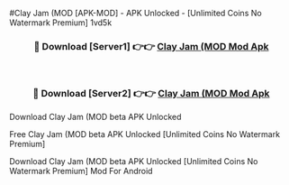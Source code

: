#Clay Jam (MOD [APK-MOD] - APK Unlocked - [Unlimited Coins No Watermark Premium] 1vd5k



<div align="center">

<h3>🔴 Download [Server1] 👉👉 <a href="https://momento.my/?title=Clay_Jam_(MOD">Clay Jam (MOD Mod Apk</a></h3><br>

<h3>🔴 Download [Server2] 👉👉 <a href="https://momento.my/?title=Clay_Jam_(MOD">Clay Jam (MOD Mod Apk</a></h3>
</div>



Download Clay Jam (MOD beta APK Unlocked

Free Clay Jam (MOD beta APK Unlocked [Unlimited Coins No Watermark Premium]

Download Clay Jam (MOD beta APK Unlocked [Unlimited Coins No Watermark Premium] Mod For Android

